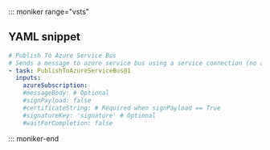 ::: moniker range="vsts"

## YAML snippet

```YAML
# Publish To Azure Service Bus
# Sends a message to azure service bus using a service connection (no agent required).
- task: PublishToAzureServiceBus@1
  inputs:
    azureSubscription: 
    #messageBody: # Optional
    #signPayload: false 
    #certificateString: # Required when signPayload == True
    #signatureKey: 'signature' # Optional
    #waitForCompletion: false 
```

::: moniker-end
